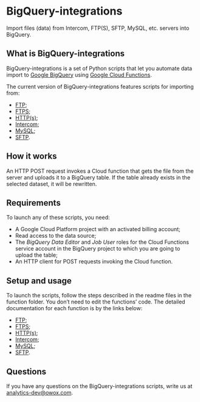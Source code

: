 # BigQuery-integrations
Import files (data) from Intercom, FTP(S), SFTP, MySQL, etc. servers into BigQuery.

## What is BigQuery-integrations

BigQuery-integrations is a set of Python scripts that let you automate data import to [Google BigQuery](https://cloud.google.com/bigquery/) using [Google Cloud Functions](https://cloud.google.com/functions/). 

The current version of BigQuery-integrations features scripts for importing from:

- [FTP](https://github.com/OWOX/BigQuery-integrations/tree/master/ftp);
- [FTPS](https://github.com/OWOX/BigQuery-integrations/tree/master/ftps);
- [HTTP(s)](https://github.com/OWOX/BigQuery-integrations/tree/master/https);
- [Intercom](https://github.com/OWOX/BigQuery-integrations/tree/master/intercom);
- [MySQL](https://github.com/OWOX/BigQuery-integrations/tree/master/mysql);
- [SFTP](https://github.com/OWOX/BigQuery-integrations/tree/master/sftp).


## How it works

An HTTP POST request invokes a Cloud function that gets the file from the server and uploads it to a BigQuery table. 
If the table already exists in the selected dataset, it will be rewritten.

## Requirements

To launch any of these scripts, you need:
- A Google Cloud Platform project with an activated billing account;
- Read access to the data source;
- The *BigQuery Data Editor* and *Job User* roles for the Cloud Functions service account in the BigQuery project to which you are going to upload the table;
- An HTTP client for POST requests invoking the Cloud function.

## Setup and usage

To launch the scripts, follow the steps described in the readme files in the function folder. 
You don’t need to edit the functions’ code.
The detailed documentation for each function is by the links below:


- [FTP](https://github.com/OWOX/BigQuery-integrations/tree/master/ftp/README.md);
- [FTPS](https://github.com/OWOX/BigQuery-integrations/tree/master/ftps/README.md);
- [HTTP(s)](https://github.com/OWOX/BigQuery-integrations/tree/master/https/README.md);
- [Intercom](https://github.com/OWOX/BigQuery-integrations/tree/master/intercom/README.md);
- [MySQL](https://github.com/OWOX/BigQuery-integrations/tree/master/mysql/README.md);
- [SFTP](https://github.com/OWOX/BigQuery-integrations/tree/master/sftp/README.md).

## Questions

If you have any questions on the BigQuery-integrations scripts, write us at analytics-dev@owox.com.